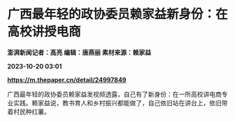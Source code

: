 # 广西最年轻的政协委员赖家益新身份：在高校讲授电商
**澎湃新闻记者：高亮 编辑：唐燕丽 素材来源：赖家益**

**2023-10-20 03:01**

**https://m.thepaper.cn/detail/24997849**

广西最年轻的政协委员赖家益发视频透露，自己有了新身份：在一所高校讲电商专业实践。赖家益说，教书育人和乡村振兴都能做了，自己依旧站在讲台上，依旧带着村民种红薯。